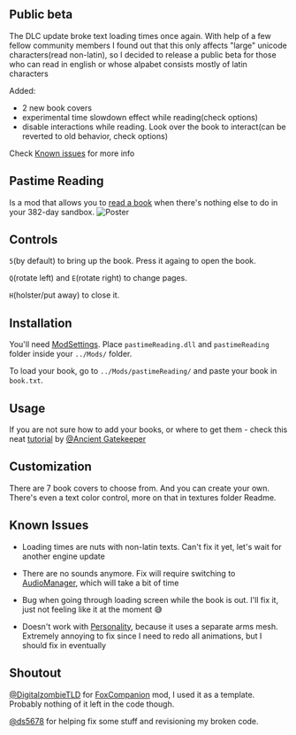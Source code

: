 ## Public beta
The DLC update broke text loading times once again. With help of a few fellow community members I found out that this only affects "large" unicode characters(read non-latin), so I decided to release a public beta for those who can read in english or whose alpabet consists mostly of latin characters

Added:
- 2 new book covers
- experimental time slowdown effect while reading(check options)
- disable interactions while reading. Look over the book to interact(can be reverted to old behavior, check options)

Check [Known issues](#known-issues) for more info


## Pastime Reading
Is a mod that allows you to [read a book](https://www.youtube.com/watch?v=MIUvKW89SgI) when there's nothing else to do in your 382-day sandbox.
![Poster](Images/Poster.png)
## Controls
`5`(by default) to bring up the book. Press it againg to open the book. 

`Q`(rotate left) and `E`(rotate right) to change pages. 

`H`(holster/put away) to close it.
## Installation
You'll need [ModSettings](https://github.com/zeobviouslyfakeacc/ModSettings/releases). 
Place `pastimeReading.dll` and `pastimeReading` folder inside your `../Mods/` folder.

To load your book, go to `../Mods/pastimeReading/` and paste your book in `book.txt`.

## Usage
If you are not sure how to add your books, or where to get them - check this neat [tutorial](https://github.com/HAHAYOUDEAD/PastimeReading/blob/main/Import%20Your%20Own%20Books/README.md) by [@Ancient Gatekeeper](https://github.com/GamingWubba93) 

## Customization
There are 7 book covers to choose from. And you can create your own. There's even a text color control, more on that in textures folder Readme.

## Known Issues
- Loading times are nuts with non-latin texts. Can't fix it yet, let's wait for another engine update

- There are no sounds anymore. Fix will require switching to [AudioManager](https://github.com/DigitalzombieTLD/AudioManager), which will take a bit of time

- Bug when going through loading screen while the book is out. I'll fix it, just not feeling like it at the moment :sweat_smile:

- Doesn't work with [Personality](https://github.com/HAHAYOUDEAD/Personality), because it uses a separate arms mesh. Extremely annoying to fix since I need to redo all animations, but I should fix in eventually



## Shoutout
[@DigitalzombieTLD](https://github.com/DigitalzombieTLD) for [FoxCompanion](https://github.com/DigitalzombieTLD/FoxCompanion) mod, I used it as a template. Probably nothing of it left in the code though.

[@ds5678](https://github.com/ds5678) for helping fix some stuff and revisioning my broken code.
